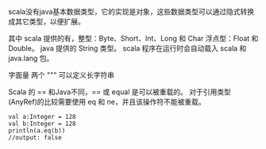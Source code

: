 scala没有java基本数据类型，它的实现是对象，这些数据类型可以通过隐式转换成其它类型，以便扩展。

其中 scala 提供的有，整型：Byte、Short、Int、Long 和 Char 浮点型：Float 和 Double。
java 提供的 String 类型。
scala 程序在运行时会自动载入 scala 和 java.lang 包。

字面量
两个 """ 可以定义长字符串

Scala 的 == 和Java不同，== 或 equal 是可以被重载的。
对于引用类型(AnyRef)的比较需要使用 eq 和 ne，并且该操作符不能被重载。
```
val a:Integer = 128
val b:Integer = 128
println(a.eq(b))
//output: false
```
